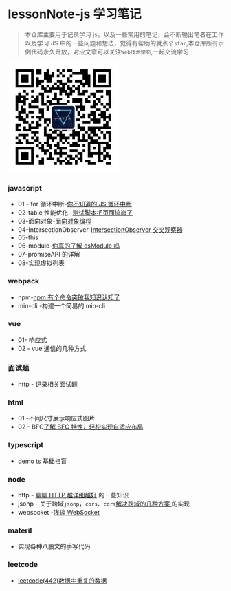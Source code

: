 # lessonNote-js 学习笔记

> 本仓库主要用于记录学习 js，以及一些常用的笔记，会不断输出笔者在工作以及学习 JS 中的一些问题和想法，觉得有帮助的就点个`star`,本仓库所有示例代码永久开放，对应文章可以关注`Web技术学苑`,一起交流学习

![Web技术学苑](./code.jpg)

### javascript

- 01 - for 循环中断-[你不知道的 JS 循环中断](https://mp.weixin.qq.com/s?__biz=Mzk0ODMxODIzNw==&mid=2247485070&idx=1&sn=8ccd16ec243aada2f04beaaf1477a085&chksm=c3683ffcf41fb6eaf72f210cbbbc79d52485cdc37812dd9d0aa3d74fa14a4734dcfac9a8daf2#rd)
- 02-table 性能优化- [测试脚本把页面搞崩了](https://mp.weixin.qq.com/s?__biz=Mzk0ODMxODIzNw==&mid=2247486014&idx=1&sn=4fb22eb3cc18b08d5d7ec8ffeed63587&chksm=c368334cf41fba5ab89d61af3ae16d7753c3ebb61aa6a7720fb6e78a29c080a7e8841da8db02#rd)
- 03-面向对象-[面向对象编程](https://mp.weixin.qq.com/s?__biz=Mzk0ODMxODIzNw==&mid=2247485816&idx=1&sn=0a15fcaf11439f9149a251c675acafa2&chksm=c368300af41fb91c7be14a345fe8294de91e5606f346cc5d0053d28932a81766676f2a27b2d6#rd)
- 04-IntersectionObserver-[IntersectionObserver 交叉观察器 ](https://mp.weixin.qq.com/s?__biz=Mzk0ODMxODIzNw==&mid=2247486741&idx=1&sn=c5e0dac9f66cffa5d7d314f1212a311b&chksm=c3683467f41fbd71cb3160f7cca6d89cd082f83fec99ae27c9e8968b90511723ab0a607925b8#rd)
- 05-this
- 06-module-[你真的了解 esModule 吗 ](https://mp.weixin.qq.com/s?__biz=Mzk0ODMxODIzNw==&mid=2247487148&idx=1&sn=b7455889d2f9f83e1bfda636741f2de1&chksm=c36837def41fbec83f7504518742a82ba2da9d15fc58cd47dc67a3a8b49a0f9d2e2289e7c1e0#rd)
- 07-promiseAPI 的详解
- 08-实现虚拟列表

### webpack

- npm-[npm 有个命令突破我知识认知了](https://mp.weixin.qq.com/s?__biz=Mzk0ODMxODIzNw==&mid=2247485472&idx=1&sn=7187f5b155fde09e167d42a0745f7e9a&chksm=c3683152f41fb8445b4e5637c12499af015fca56b1151cef13fb4b3f6889cda2743860b395c7#rd)
- min-cli -构建一个简易的 min-cli

### vue

- 01- 响应式
- 02 - vue 通信的几种方式

### 面试题

- http - 记录相关面试题

### html

- 01 -不同尺寸展示响应式图片
- 02 - BFC[了解 BFC 特性，轻松实现自适应布局](https://mp.weixin.qq.com/s?__biz=Mzk0ODMxODIzNw==&mid=2247487846&idx=1&sn=c3ef7394dd258cf2b91200f565f6dd48&chksm=c3682814f41fa10286f3e0db053adfdce81368b9b2c8c5857c541670287902fb861c9097c83c#rd)

### typescript

- [demo ts 基础扫盲](https://mp.weixin.qq.com/s?__biz=Mzk0ODMxODIzNw==&mid=2247486645&idx=1&sn=5e23f8d64fe6ed33585ce8846ee3ccaa&chksm=c36835c7f41fbcd1a115b03555f741196a89fef109a92ad4973030fa7652ba4f42aa6faa1d20#rd)

### node

- http - [聊聊 HTTP,越详细越好](https://mp.weixin.qq.com/s?__biz=Mzk0ODMxODIzNw==&mid=2247487410&idx=1&sn=fbcae6e59879585e95c082709734ce8d&chksm=c36836c0f41fbfd63fe741daa7b3f6a4c105c996f42bcdf90a20faca2569e6d5d666312d42cd#rd) 的一些知识
- jsonp - 关于跨域`jsonp`，`cors`、`cors`[解决跨域的几种方案 ](https://mp.weixin.qq.com/s?__biz=Mzk0ODMxODIzNw==&mid=2247487646&idx=1&sn=b58ba83ba278c4053c43ab1e30c4e76b&chksm=c36829ecf41fa0fa696f405304a6440d05f0d39a0aed6ae0b9298c99210d95f950e9da0fc002#rd)的实现
- websocket -[浅谈 WebSocket](https://mp.weixin.qq.com/s?__biz=Mzk0ODMxODIzNw==&mid=2247487539&idx=1&sn=7336057d6c0675846229c07497acf840&chksm=c3682941f41fa057e984ac8eb034b5d9c0bb1c75c79b5f895952fc535c25eb92f08a36e74bab#rd)

### materil

- 实现各种八股文的手写代码

### leetcode

- [leetcode(442)数据中重复的数据](https://mp.weixin.qq.com/s?__biz=Mzk0ODMxODIzNw==&mid=2247487664&idx=1&sn=23cdbbbd148285f9edf9de0137115d85&chksm=c36829c2f41fa0d4c3144809c9fe1547dd98f81076e5b73dc364223acf1a40df79814966c8bd#rd)
